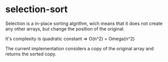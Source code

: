 # selection-sort

Selection is a in-place sorting algrithm, wich means that it does not create any other arrays, but change the position of the original.

It's complexity is quadratic constant => O(n^2) = Omega(n^2)

The current implementation considers a copy of the original array and returns the sorted copy.
